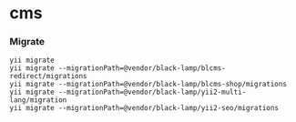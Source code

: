 # cms

### Migrate
    yii migrate
	yii migrate --migrationPath=@vendor/black-lamp/blcms-redirect/migrations
	yii migrate --migrationPath=@vendor/black-lamp/blcms-shop/migrations
	yii migrate --migrationPath=@vendor/black-lamp/yii2-multi-lang/migration
    yii migrate --migrationPath=@vendor/black-lamp/yii2-seo/migrations
